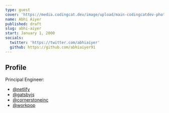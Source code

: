 ```yaml
---
type: guest
cover: 'https://media.codingcat.dev/image/upload/main-codingcatdev-photo/podcast-guest/abhiaiyer'
name: Abhi Aiyer
published: draft
slug: abhi-aiyer
start: January 1, 2000
socials:
  twitter: 'https://twitter.com/abhiaiyer'
  github: https://github.com/abhiaiyer91
---
```


## Profile

Principal Engineer:

- [@netlify](https://x.com/netlify)
- [@gatsbyjs](https://x.com/gatsbyjs)
- [@cornerstoneinc](https://x.com/cornerstoneinc)
- [@workpop](https://x.com/workpop)
